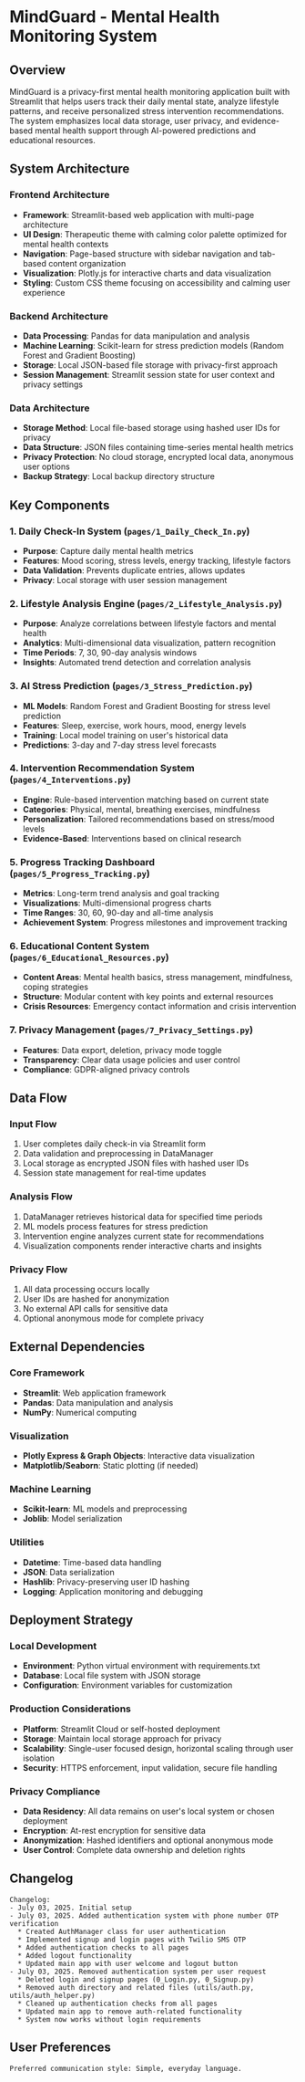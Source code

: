 # MindGuard - Mental Health Monitoring System

## Overview

MindGuard is a privacy-first mental health monitoring application built with Streamlit that helps users track their daily mental state, analyze lifestyle patterns, and receive personalized stress intervention recommendations. The system emphasizes local data storage, user privacy, and evidence-based mental health support through AI-powered predictions and educational resources.

## System Architecture

### Frontend Architecture
- **Framework**: Streamlit-based web application with multi-page architecture
- **UI Design**: Therapeutic theme with calming color palette optimized for mental health contexts
- **Navigation**: Page-based structure with sidebar navigation and tab-based content organization
- **Visualization**: Plotly.js for interactive charts and data visualization
- **Styling**: Custom CSS theme focusing on accessibility and calming user experience

### Backend Architecture
- **Data Processing**: Pandas for data manipulation and analysis
- **Machine Learning**: Scikit-learn for stress prediction models (Random Forest and Gradient Boosting)
- **Storage**: Local JSON-based file storage with privacy-first approach
- **Session Management**: Streamlit session state for user context and privacy settings

### Data Architecture
- **Storage Method**: Local file-based storage using hashed user IDs for privacy
- **Data Structure**: JSON files containing time-series mental health metrics
- **Privacy Protection**: No cloud storage, encrypted local data, anonymous user options
- **Backup Strategy**: Local backup directory structure

## Key Components

### 1. Daily Check-In System (`pages/1_Daily_Check_In.py`)
- **Purpose**: Capture daily mental health metrics
- **Features**: Mood scoring, stress levels, energy tracking, lifestyle factors
- **Data Validation**: Prevents duplicate entries, allows updates
- **Privacy**: Local storage with user session management

### 2. Lifestyle Analysis Engine (`pages/2_Lifestyle_Analysis.py`)
- **Purpose**: Analyze correlations between lifestyle factors and mental health
- **Analytics**: Multi-dimensional data visualization, pattern recognition
- **Time Periods**: 7, 30, 90-day analysis windows
- **Insights**: Automated trend detection and correlation analysis

### 3. AI Stress Prediction (`pages/3_Stress_Prediction.py`)
- **ML Models**: Random Forest and Gradient Boosting for stress level prediction
- **Features**: Sleep, exercise, work hours, mood, energy levels
- **Training**: Local model training on user's historical data
- **Predictions**: 3-day and 7-day stress level forecasts

### 4. Intervention Recommendation System (`pages/4_Interventions.py`)
- **Engine**: Rule-based intervention matching based on current state
- **Categories**: Physical, mental, breathing exercises, mindfulness
- **Personalization**: Tailored recommendations based on stress/mood levels
- **Evidence-Based**: Interventions based on clinical research

### 5. Progress Tracking Dashboard (`pages/5_Progress_Tracking.py`)
- **Metrics**: Long-term trend analysis and goal tracking
- **Visualizations**: Multi-dimensional progress charts
- **Time Ranges**: 30, 60, 90-day and all-time analysis
- **Achievement System**: Progress milestones and improvement tracking

### 6. Educational Content System (`pages/6_Educational_Resources.py`)
- **Content Areas**: Mental health basics, stress management, mindfulness, coping strategies
- **Structure**: Modular content with key points and external resources
- **Crisis Resources**: Emergency contact information and crisis intervention

### 7. Privacy Management (`pages/7_Privacy_Settings.py`)
- **Features**: Data export, deletion, privacy mode toggle
- **Transparency**: Clear data usage policies and user control
- **Compliance**: GDPR-aligned privacy controls

## Data Flow

### Input Flow
1. User completes daily check-in via Streamlit form
2. Data validation and preprocessing in DataManager
3. Local storage as encrypted JSON files with hashed user IDs
4. Session state management for real-time updates

### Analysis Flow
1. DataManager retrieves historical data for specified time periods
2. ML models process features for stress prediction
3. Intervention engine analyzes current state for recommendations
4. Visualization components render interactive charts and insights

### Privacy Flow
1. All data processing occurs locally
2. User IDs are hashed for anonymization
3. No external API calls for sensitive data
4. Optional anonymous mode for complete privacy

## External Dependencies

### Core Framework
- **Streamlit**: Web application framework
- **Pandas**: Data manipulation and analysis
- **NumPy**: Numerical computing

### Visualization
- **Plotly Express & Graph Objects**: Interactive data visualization
- **Matplotlib/Seaborn**: Static plotting (if needed)

### Machine Learning
- **Scikit-learn**: ML models and preprocessing
- **Joblib**: Model serialization

### Utilities
- **Datetime**: Time-based data handling
- **JSON**: Data serialization
- **Hashlib**: Privacy-preserving user ID hashing
- **Logging**: Application monitoring and debugging

## Deployment Strategy

### Local Development
- **Environment**: Python virtual environment with requirements.txt
- **Database**: Local file system with JSON storage
- **Configuration**: Environment variables for customization

### Production Considerations
- **Platform**: Streamlit Cloud or self-hosted deployment
- **Storage**: Maintain local storage approach for privacy
- **Scalability**: Single-user focused design, horizontal scaling through user isolation
- **Security**: HTTPS enforcement, input validation, secure file handling

### Privacy Compliance
- **Data Residency**: All data remains on user's local system or chosen deployment
- **Encryption**: At-rest encryption for sensitive data
- **Anonymization**: Hashed identifiers and optional anonymous mode
- **User Control**: Complete data ownership and deletion rights

## Changelog

```
Changelog:
- July 03, 2025. Initial setup
- July 03, 2025. Added authentication system with phone number OTP verification
  * Created AuthManager class for user authentication
  * Implemented signup and login pages with Twilio SMS OTP
  * Added authentication checks to all pages
  * Added logout functionality
  * Updated main app with user welcome and logout button
- July 03, 2025. Removed authentication system per user request
  * Deleted login and signup pages (0_Login.py, 0_Signup.py)
  * Removed auth directory and related files (utils/auth.py, utils/auth_helper.py)
  * Cleaned up authentication checks from all pages
  * Updated main app to remove auth-related functionality
  * System now works without login requirements
```

## User Preferences

```
Preferred communication style: Simple, everyday language.
```